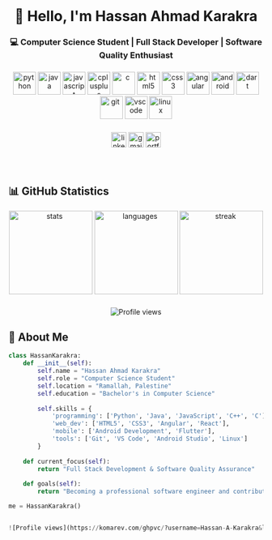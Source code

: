 <br clear="both">

<h1 align="center">👋 Hello, I'm Hassan Ahmad Karakra</h1>
<h3 align="center">💻 Computer Science Student | Full Stack Developer | Software Quality Enthusiast</h3>

###

<div align="center">
  <!-- لغات البرمجة الأساسية -->
  <img src="https://skillicons.dev/icons?i=python" height="45" alt="python" title="Python" />
  <img src="https://skillicons.dev/icons?i=java" height="45" alt="java" title="Java" />
  <img src="https://skillicons.dev/icons?i=javascript" height="45" alt="javascript" title="JavaScript" />
  <img src="https://skillicons.dev/icons?i=cpp" height="45" alt="cplusplus" title="C++" />
  <img src="https://skillicons.dev/icons?i=c" height="45" alt="c" title="C" />
  
  <!-- تطوير الويب -->
  <img src="https://skillicons.dev/icons?i=html" height="45" alt="html5" title="HTML5" />
  <img src="https://skillicons.dev/icons?i=css" height="45" alt="css3" title="CSS3" />
  <img src="https://skillicons.dev/icons?i=angular" height="45" alt="angular" title="Angular" />
  
  <!-- الأدوات والتقنيات -->
  <img src="https://skillicons.dev/icons?i=android" height="45" alt="android" title="Android" />
  <img src="https://skillicons.dev/icons?i=dart" height="45" alt="dart" title="Dart" />
  <img src="https://skillicons.dev/icons?i=git" height="45" alt="git" title="Git" />
  <img src="https://skillicons.dev/icons?i=vscode" height="45" alt="vscode" title="VS Code" />
  <img src="https://skillicons.dev/icons?i=linux" height="45" alt="linux" title="Linux" />
</div>

###

<div align="center">
  <img src="https://img.shields.io/badge/LinkedIn-0077B5?style=for-the-badge&logo=linkedin&logoColor=white" height="30" alt="linkedin" />
  <img src="https://img.shields.io/badge/Gmail-D14836?style=for-the-badge&logo=gmail&logoColor=white" height="30" alt="gmail" />
  <img src="https://img.shields.io/badge/Portfolio-000000?style=for-the-badge&logo=About.me&logoColor=white" height="30" alt="portfolio" />
</div>

###

<br clear="both">

## 📊 GitHub Statistics

<div align="center">
  <img src="https://github-readme-stats.vercel.app/api?username=Hassan-A-Karakra&show_icons=true&theme=radical&hide_border=true" height="165" alt="stats" />
  <img src="https://github-readme-stats.vercel.app/api/top-langs?username=Hassan-A-Karakra&layout=compact&theme=radical&hide_border=true" height="165" alt="languages" />
  <img src="https://streak-stats.demolab.com?user=Hassan-A-Karakra&theme=radical&hide_border=true" height="165" alt="streak" />
</div>

###

<!-- Profile views badge -->
<p align="center">
  <img src="https://komarev.com/ghpvc/?username=Hassan-A-Karakra&label=Profile%20views" alt="Profile views" />
</p>

## 🚀 About Me

```python
class HassanKarakra:
    def __init__(self):
        self.name = "Hassan Ahmad Karakra"
        self.role = "Computer Science Student"
        self.location = "Ramallah, Palestine"
        self.education = "Bachelor's in Computer Science"
        
        self.skills = {
            'programming': ['Python', 'Java', 'JavaScript', 'C++', 'C'],
            'web_dev': ['HTML5', 'CSS3', 'Angular', 'React'],
            'mobile': ['Android Development', 'Flutter'],
            'tools': ['Git', 'VS Code', 'Android Studio', 'Linux']
        }
    
    def current_focus(self):
        return "Full Stack Development & Software Quality Assurance"
    
    def goals(self):
        return "Becoming a professional software engineer and contributing to open source"

me = HassanKarakra()


![Profile views](https://komarev.com/ghpvc/?username=Hassan-A-Karakra&label=Profile%20views)



